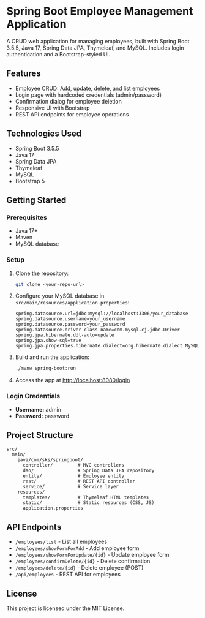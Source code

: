 # Spring Boot Employee Management Application

A CRUD web application for managing employees, built with Spring Boot 3.5.5, Java 17, Spring Data JPA, Thymeleaf, and MySQL. Includes login authentication and a Bootstrap-styled UI.

## Features
- Employee CRUD: Add, update, delete, and list employees
- Login page with hardcoded credentials (admin/password)
- Confirmation dialog for employee deletion
- Responsive UI with Bootstrap
- REST API endpoints for employee operations

## Technologies Used
- Spring Boot 3.5.5
- Java 17
- Spring Data JPA
- Thymeleaf
- MySQL
- Bootstrap 5

## Getting Started

### Prerequisites
- Java 17+
- Maven
- MySQL database

### Setup
1. Clone the repository:
   ```bash
   git clone <your-repo-url>
   ```
2. Configure your MySQL database in `src/main/resources/application.properties`:
   ```properties
   spring.datasource.url=jdbc:mysql://localhost:3306/your_database
   spring.datasource.username=your_username
   spring.datasource.password=your_password
   spring.datasource.driver-class-name=com.mysql.cj.jdbc.Driver
   spring.jpa.hibernate.ddl-auto=update
   spring.jpa.show-sql=true
   spring.jpa.properties.hibernate.dialect=org.hibernate.dialect.MySQLDialect
   ```
3. Build and run the application:
   ```bash
   ./mvnw spring-boot:run
   ```
4. Access the app at [http://localhost:8080/login](http://localhost:8080/login)

### Login Credentials
- **Username:** admin
- **Password:** password

## Project Structure
```
src/
  main/
    java/com/sks/springboot/
      controller/         # MVC controllers
      dao/                # Spring Data JPA repository
      entity/             # Employee entity
      rest/               # REST API controller
      service/            # Service layer
    resources/
      templates/          # Thymeleaf HTML templates
      static/             # Static resources (CSS, JS)
      application.properties
```

## API Endpoints
- `/employees/list` - List all employees
- `/employees/showFormForAdd` - Add employee form
- `/employees/showFormForUpdate/{id}` - Update employee form
- `/employees/confirmDelete/{id}` - Delete confirmation
- `/employees/delete/{id}` - Delete employee (POST)
- `/api/employees` - REST API for employees

## License
This project is licensed under the MIT License.
